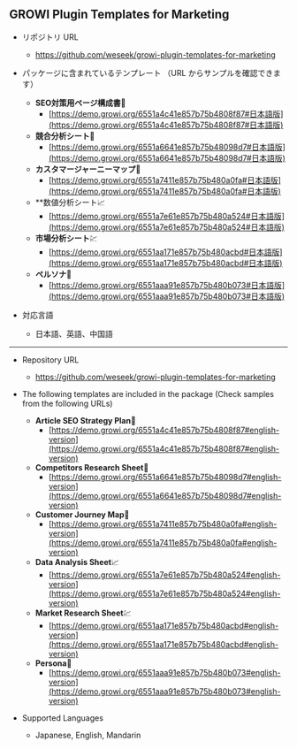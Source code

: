 ## GROWI Plugin Templates for Marketing

- リポジトリ URL
    - https://github.com/weseek/growi-plugin-templates-for-marketing
- パッケージに含まれているテンプレート （URL からサンプルを確認できます）
  - **SEO対策用ページ構成書**📝
    - [https://demo.growi.org/6551a4c41e857b75b4808f87#日本語版](https://demo.growi.org/6551a4c41e857b75b4808f87#日本語版)
  - **競合分析シート**🏢
    - [https://demo.growi.org/6551a6641e857b75b48098d7#日本語版](https://demo.growi.org/6551a6641e857b75b48098d7#日本語版)
  - **カスタマージャーニーマップ**📒
    - [https://demo.growi.org/6551a7411e857b75b480a0fa#日本語版](https://demo.growi.org/6551a7411e857b75b480a0fa#日本語版) 
  - **数値分析シート📈
    - [https://demo.growi.org/6551a7e61e857b75b480a524#日本語版](https://demo.growi.org/6551a7e61e857b75b480a524#日本語版)
  - **市場分析シート**💹
    - [https://demo.growi.org/6551aa171e857b75b480acbd#日本語版](https://demo.growi.org/6551aa171e857b75b480acbd#日本語版)
  - **ペルソナ**🧑
    - [https://demo.growi.org/6551aaa91e857b75b480b073#日本語版](https://demo.growi.org/6551aaa91e857b75b480b073#日本語版)

- 対応言語
    - 日本語、英語、中国語
----
- Repository URL
    - https://github.com/weseek/growi-plugin-templates-for-marketing
- The following templates are included in the package (Check samples from the following URLs)
    - **Article SEO Strategy Plan**📝
      - [https://demo.growi.org/6551a4c41e857b75b4808f87#english-version](https://demo.growi.org/6551a4c41e857b75b4808f87#english-version)
    - **Competitors Research Sheet**🏢
      - [https://demo.growi.org/6551a6641e857b75b48098d7#english-version](https://demo.growi.org/6551a6641e857b75b48098d7#english-version)
    - **Customer Journey Map**📒
      - [https://demo.growi.org/6551a7411e857b75b480a0fa#english-version](https://demo.growi.org/6551a7411e857b75b480a0fa#english-version)
    - **Data Analysis Sheet**📈
      - [https://demo.growi.org/6551a7e61e857b75b480a524#english-version](https://demo.growi.org/6551a7e61e857b75b480a524#english-version)
    - **Market Research Sheet**💹
      - [https://demo.growi.org/6551aa171e857b75b480acbd#english-version](https://demo.growi.org/6551aa171e857b75b480acbd#english-version)
    - **Persona**🧑
      - [https://demo.growi.org/6551aaa91e857b75b480b073#english-version](https://demo.growi.org/6551aaa91e857b75b480b073#english-version)

- Supported Languages
    - Japanese, English, Mandarin
